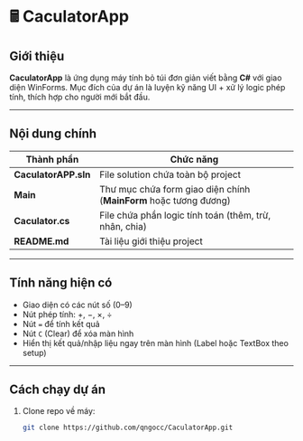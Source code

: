 # 🖩 CaculatorApp

## Giới thiệu
**CaculatorApp** là ứng dụng máy tính bỏ túi đơn giản viết bằng **C#** với giao diện WinForms. Mục đích của dự án là luyện kỹ năng UI + xử lý logic phép tính, thích hợp cho người mới bắt đầu.

---

## Nội dung chính

| Thành phần | Chức năng |
|---|---|
| **CaculatorAPP.sln** | File solution chứa toàn bộ project |
| **Main** | Thư mục chứa form giao diện chính (**MainForm** hoặc tương đương) |
| **Caculator.cs** | File chứa phần logic tính toán (thêm, trừ, nhân, chia) |
| **README.md** | Tài liệu giới thiệu project |

---

## Tính năng hiện có

- Giao diện có các nút số (0–9)
- Nút phép tính: +, −, ×, ÷
- Nút `=` để tính kết quả
- Nút `C` (Clear) để xóa màn hình
- Hiển thị kết quả/nhập liệu ngay trên màn hình (Label hoặc TextBox theo setup)

---

## Cách chạy dự án

1. Clone repo về máy:
   ```bash
   git clone https://github.com/qngocc/CaculatorApp.git


